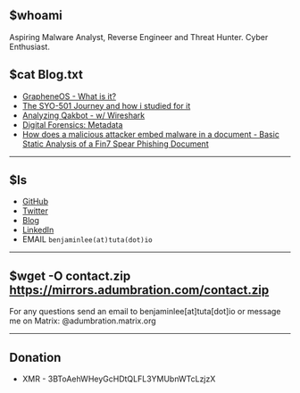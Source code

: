 ## $whoami

Aspiring Malware Analyst, Reverse Engineer and Threat Hunter. Cyber Enthusiast.
## $cat Blog.txt
* [GrapheneOS - What is it?](https://adumbration-25713.medium.com/grapheneos-what-is-it-1489ad6f4b6d)
* [The SYO-501 Journey and how i studied for it](https://adumbration-25713.medium.com/the-syo-501-journey-and-how-i-studied-for-it-1aa2c65e2879)
* [Analyzing Qakbot - w/ Wireshark](https://adumbration-25713.medium.com/analyzing-qakbot-w-wireshark-6255af5a1ace)
* [Digital Forensics: Metadata](https://adumbrati0n.medium.com/digital-forensics-metadata-3d1b0417857e)
* [How does a malicious attacker embed malware in a document - Basic Static Analysis of a Fin7 Spear Phishing Document](https://adumbrati0n.medium.com/how-does-a-malicious-attacker-embed-malware-in-a-document-and-fool-a-victim-to-infect-their-pc-f3dc58bdb288)

* * *

## $ls 
* [GitHub](https://github.com/Adumbrati0n)
* [Twitter](https://twitter.com/ADUMBRATION_)
* [Blog](https://adumbrati0n.medium.com/)
* [LinkedIn](https://au.linkedin.com/in/benjamin-l-03b4a0156?trk=public_profile_similar-profiles_profile-result-card_result-card_full-click)
* EMAIL `benjaminlee(at)tuta(dot)io`

* * *

## $wget -O contact.zip https://mirrors.adumbration.com/contact.zip

For any questions send an email to benjaminlee[at]tuta[dot]io 
or message me on Matrix: @adumbration.matrix.org
* * *

## Donation
* XMR - 3BToAehWHeyGcHDtQLFL3YMUbnWTcLzjzX 

